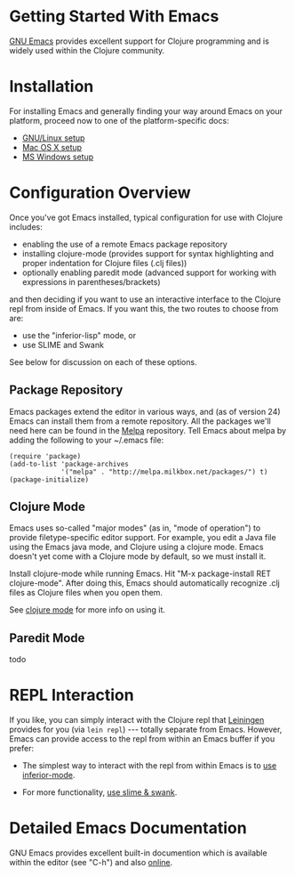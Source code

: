 Getting Started With Emacs
==========================

[GNU Emacs](http://www.gnu.org/software/emacs/emacs.html) provides
excellent support for Clojure programming and is widely used within
the Clojure community.




Installation
============

For installing Emacs and generally finding your way around Emacs on
your platform, proceed now to one of the platform-specific docs:

  * [GNU/Linux setup](gnu-linux-setup.md)
  * [Mac OS X setup](os-x-setup.md)
  * [MS Windows setup](ms-windows-setup.md)



Configuration Overview
======================

Once you've got Emacs installed, typical configuration for use
with Clojure includes:

  * enabling the use of a remote Emacs package repository
  * installing clojure-mode (provides support for syntax highlighting
    and proper indentation for Clojure files (.clj files))
  * optionally enabling paredit mode (advanced support for working with
    expressions in parentheses/brackets)

and then deciding if you want to use an interactive interface to the
Clojure repl from inside of Emacs. If you want this, the two routes to
choose from are:

  * use the "inferior-lisp" mode, or
  * use SLIME and Swank

See below for discussion on each of these options.



Package Repository
------------------

Emacs packages extend the editor in various ways, and (as of version
24) Emacs can install them from a remote repository.  All the packages
we'll need here can be found in the [Melpa](http://melpa.milkbox.net/)
repository. Tell Emacs about melpa by adding the following to your
~/.emacs file:

~~~{.scheme}
(require 'package)
(add-to-list 'package-archives
             '("melpa" . "http://melpa.milkbox.net/packages/") t)
(package-initialize)
~~~



Clojure Mode
------------

Emacs uses so-called "major modes" (as in, "mode of operation") to
provide filetype-specific editor support. For example, you edit a Java
file using the Emacs java mode, and Clojure using a clojure
mode. Emacs doesn't yet come with a Clojure mode by default, so we
must install it.

Install clojure-mode while running Emacs. Hit "M-x package-install RET
clojure-mode". After doing this, Emacs should automatically recognize
.clj files as Clojure files when you open them.

See [clojure mode](clojure-mode.md) for more info on using it.




Paredit Mode
------------

todo




REPL Interaction
================

If you like, you can simply interact with the Clojure repl that
[Leiningen](http://leiningen.org/index.html) provides for you (via
`lein repl`) --- totally separate from Emacs. However, Emacs can
provide access to the repl from within an Emacs buffer if you prefer:

  * The simplest way to interact with the repl from within Emacs is to
    [use inferior-mode](inferior-mode.md).

  * For more functionality, [use slime & swank](slime-swank.md).




Detailed Emacs Documentation
============================

GNU Emacs provides excellent built-in documention which is available
within the editor (see "C-h") and also
[online](http://www.gnu.org/software/emacs/manual/html_node/emacs/index.html).
